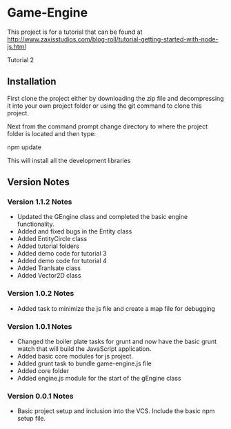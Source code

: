 # Game-Engine

This project is for a tutorial that can be found at http://www.zaxisstudios.com/blog-roll/tutorial-getting-started-with-node-js.html

Tutorial 2

## Installation

First clone the project either by downloading the zip file and decompressing it into your own project folder or using the git command to clone this project.

Next from the command prompt change directory to where the project folder is located and then type:

npm update

This will install all the development libraries 

## Version Notes

### Version 1.1.2 Notes
* Updated the GEngine class and completed the basic engine functionality.
* Added and fixed bugs in the Entity class
* Added EntityCircle class
* Added tutorial folders
* Added demo code for tutorial 3
* Added demo code for tutorial 4
* Added Tranlsate class
* Added Vector2D class

### Version 1.0.2 Notes
* Added task to minimize the js file and create a map file for debugging

### Version 1.0.1 Notes
* Changed the boiler plate tasks for grunt and now have the basic grunt watch that will build the JavaScript application.
* Added basic core modules for js project.
* Added grunt task to bundle game-engine.js file
* Added core folder
* Added engine.js module for the start of the gEngine class

### Version 0.0.1 Notes

* Basic project setup and inclusion into the VCS.  Include the basic npm setup file.
